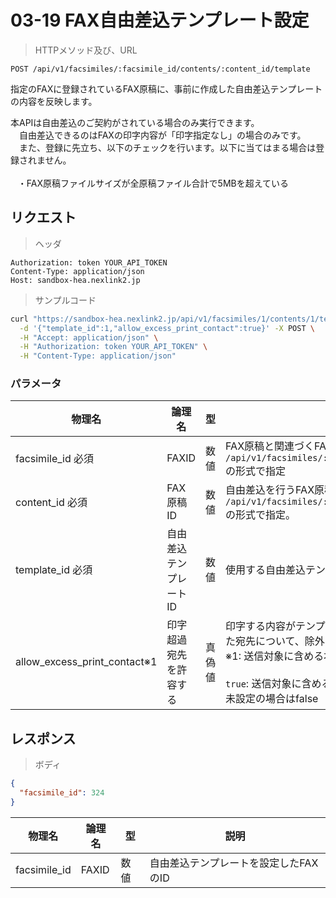 # 03-19 FAX自由差込テンプレート設定

> HTTPメソッド及び、URL

```
POST /api/v1/facsimiles/:facsimile_id/contents/:content_id/template
```

指定のFAXに登録されているFAX原稿に、事前に作成した自由差込テンプレートの内容を反映します。

<aside class="warning">
本APIは自由差込のご契約がされている場合のみ実行できます。<br />
　自由差込できるのはFAXの印字内容が「印字指定なし」の場合のみです。<br />
　また、登録に先立ち、以下のチェックを行います。以下に当てはまる場合は登録されません。<br />
<br />&nbsp;&nbsp;&nbsp;・FAX原稿ファイルサイズが全原稿ファイル合計で5MBを超えている
</aside>

## リクエスト

> ヘッダ

```
Authorization: token YOUR_API_TOKEN
Content-Type: application/json
Host: sandbox-hea.nexlink2.jp
```

> サンプルコード

``` sh
curl "https://sandbox-hea.nexlink2.jp/api/v1/facsimiles/1/contents/1/template" \
  -d '{"template_id":1,"allow_excess_print_contact":true}' -X POST \
  -H "Accept: application/json" \
  -H "Authorization: token YOUR_API_TOKEN" \
  -H "Content-Type: application/json"
```

### パラメータ

| 物理名               | 論理名       | 型     | 説明     |
|----------------------|--------------|--------|----------|
|facsimile_id <span class="required">必須</span>|FAXID|数値| FAX原稿と関連づくFAXのID<br />`/api/v1/facsimiles/:facsimile_id/contents/:content_id/template` の形式で指定|
|content_id <span class="required">必須</span>|FAX原稿ID|数値| 自由差込を行うFAX原稿ファイルのID<br />` /api/v1/facsimiles/:facsimile_id/contents/:content_id/template ` の形式で指定。|
|template_id <span class="required">必須</span>|自由差込テンプレートID|数値|使用する自由差込テンプレートのID|
|allow_excess_print_contact<span class="notice">※1|印字超過宛先を許容する|真偽値|印字する内容がテンプレートに指定した差込項目の最大文字数を超えた宛先について、除外にするかどうかを設定します<br><span class="notice">※1: 送信対象に含める場合、印字内容は最大長で切り捨てられます</span><br><br>`true`: 送信対象に含める、`false`: 印字超過宛先を除外する<br>未設定の場合はfalse<br>|

## レスポンス

> ボディ

```json
{
  "facsimile_id": 324
}
```

| 物理名 | 論理名 | 型 | 説明 |
| ---- | ---- | ---- | ---- |
| facsimile_id | FAXID | 数値 |自由差込テンプレートを設定したFAXのID|
